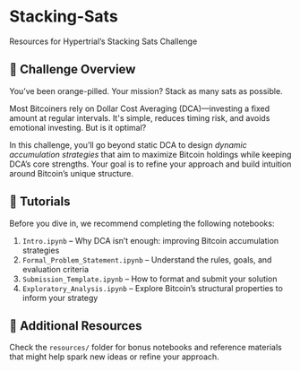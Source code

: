 # Stacking-Sats  
Resources for Hypertrial’s Stacking Sats Challenge

## 🧠 Challenge Overview  

You’ve been orange-pilled. Your mission? Stack as many sats as possible.  

Most Bitcoiners rely on Dollar Cost Averaging (DCA)—investing a fixed amount at regular intervals. It's simple, reduces timing risk, and avoids emotional investing. But is it optimal?  

In this challenge, you’ll go beyond static DCA to design *dynamic accumulation strategies* that aim to maximize Bitcoin holdings while keeping DCA’s core strengths. Your goal is to refine your approach and build intuition around Bitcoin’s unique structure.

## 📘 Tutorials  

Before you dive in, we recommend completing the following notebooks:

1. `Intro.ipynb` – Why DCA isn’t enough: improving Bitcoin accumulation strategies  
2. `Formal_Problem_Statement.ipynb` – Understand the rules, goals, and evaluation criteria  
3. `Submission_Template.ipynb` – How to format and submit your solution  
4. `Exploratory_Analysis.ipynb` – Explore Bitcoin’s structural properties to inform your strategy

## 📂 Additional Resources  

Check the `resources/` folder for bonus notebooks and reference materials that might help spark new ideas or refine your approach.
